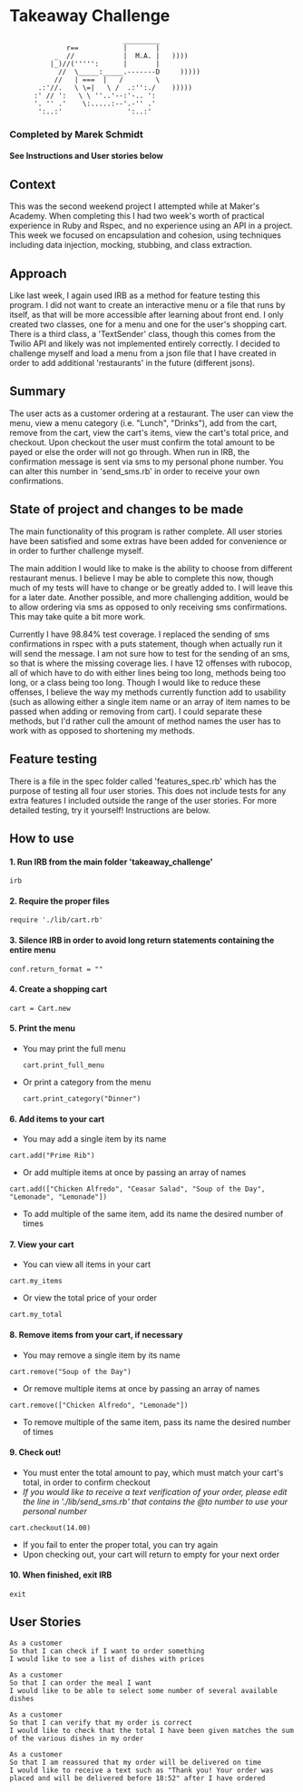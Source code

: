 # Takeaway Challenge
```
                            _________
              r==           |       |
           _  //            |  M.A. |   ))))
          |_)//(''''':      |       |
            //  \_____:_____.-------D     )))))
           //   | ===  |   /        \
       .:'//.   \ \=|   \ /  .:'':./    )))))
      :' // ':   \ \ ''..'--:'-.. ':
      '. '' .'    \:.....:--'.-'' .'
       ':..:'                ':..:'

 ```

### Completed by Marek Schmidt
#### See Instructions and User stories below

## Context
This was the second weekend project I attempted while at Maker's Academy. When completing this I had two week's worth of practical experience in Ruby and Rspec, and no experience using an API in a project. This week we focused on encapsulation and cohesion, using techniques including data injection, mocking, stubbing, and class extraction.

## Approach
Like last week, I again used IRB as a method for feature testing this program. I did not want to create an interactive menu or a file that runs by itself, as that will be more accessible after learning about front end. I only created two classes, one for a menu and one for the user's shopping cart. There is a third class, a 'TextSender' class, though this comes from the Twilio API and likely was not implemented entirely correctly. I decided to challenge myself and load a menu from a json file that I have created in order to add additional 'restaurants' in the future (different jsons).   

## Summary
The user acts as a customer ordering at a restaurant. The user can view the menu, view a menu category (i.e. "Lunch", "Drinks"), add from the cart, remove from the cart, view the cart's items, view the cart's total price, and checkout. Upon checkout the user must confirm the total amount to be payed or else the order will not go through. When run in IRB, the confirmation message is sent via sms to my personal phone number. You can alter this number in 'send_sms.rb' in order to receive your own confirmations.

## State of project and changes to be made
The main functionality of this program is rather complete. All user stories have been satisfied and some extras have been added for convenience or in order to further challenge myself.  

The main addition I would like to make is the ability to choose from different restaurant menus. I believe I may be able to complete this now, though much of my tests will have to change or be greatly added to. I will leave this for a later date. Another possible, and more challenging addition, would be to allow ordering via sms as opposed to only receiving sms confirmations. This may take quite a bit more work.  

Currently I have 98.84% test coverage. I replaced the sending of sms confirmations in rspec with a puts statement, though when actually run it will send the message. I am not sure how to test for the sending of an sms, so that is where the missing coverage lies. I have 12 offenses with rubocop, all of which have to do with either lines being too long, methods being too long, or a class being too long. Though I would like to reduce these offenses, I believe the way my methods currently function add to usability (such as allowing either a single item name or an array of item names to be passed when adding or removing from cart). I could separate these methods, but I'd rather cull the amount of method names the user has to work with as opposed to shortening my methods.  

## Feature testing
There is a file in the spec folder called 'features_spec.rb' which has the purpose of testing all four user stories. This does not include tests for any extra features I included outside the range of the user stories. For more detailed testing, try it yourself! Instructions are below.

## How to use

#### 1. Run IRB from the main folder 'takeaway_challenge'
```
irb
```

#### 2. Require the proper files
```
require './lib/cart.rb'
```

#### 3. Silence IRB in order to avoid long return statements containing the entire menu
```
conf.return_format = ""
```

#### 4. Create a shopping cart
```
cart = Cart.new
```

#### 5. Print the menu
* You may print the full menu
  ```
  cart.print_full_menu
  ```
* Or print a category from the menu
  ```
  cart.print_category("Dinner")
  ```

#### 6. Add items to your cart
  * You may add a single item by its name
  ```
  cart.add("Prime Rib")
  ```
  * Or add multiple items at once by passing an array of names
  ```
  cart.add(["Chicken Alfredo", "Ceasar Salad", "Soup of the Day", "Lemonade", "Lemonade"])
  ```
  * To add multiple of the same item, add its name the desired number of times

#### 7. View your cart
  * You can view all items in your cart
  ```
  cart.my_items
  ```
  * Or view the total price of your order
  ```
  cart.my_total
  ```

#### 8. Remove items from your cart, if necessary
  * You may remove a single item by its name
  ```
  cart.remove("Soup of the Day")
  ```
  * Or remove multiple items at once by passing an array of names
  ```
  cart.remove(["Chicken Alfredo", "Lemonade"])
  ```
  * To remove multiple of the same item, pass its name the desired number of times

#### 9. Check out!
  * You must enter the total amount to pay, which must match your cart's total, in order to confirm checkout
  * _If you would like to receive a text verification of your order, please edit the line in './lib/send_sms.rb' that contains the @to number to use your personal number_
  ```
  cart.checkout(14.00)
  ```
  * If you fail to enter the proper total, you can try again
  * Upon checking out, your cart will return to empty for your next order

#### 10. When finished, exit IRB
```
exit
```

## User Stories
```
As a customer
So that I can check if I want to order something
I would like to see a list of dishes with prices

As a customer
So that I can order the meal I want
I would like to be able to select some number of several available dishes

As a customer
So that I can verify that my order is correct
I would like to check that the total I have been given matches the sum of the various dishes in my order

As a customer
So that I am reassured that my order will be delivered on time
I would like to receive a text such as "Thank you! Your order was placed and will be delivered before 18:52" after I have ordered
```
